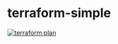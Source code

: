 # terraform-simple
[![terraform plan](https://github.com/biswas/terraform-simple/actions/workflows/terraform_ci.yml/badge.svg)](https://github.com/biswas/terraform-simple/actions/workflows/terraform_ci.yml)
